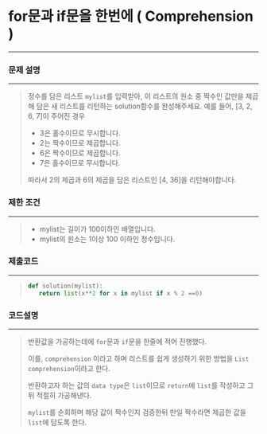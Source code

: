 # for문과 if문을 한번에 ( Comprehension )

---



### 문제 설명

---

>정수를 담은 리스트 `mylist`를 입력받아, 이 리스트의 원소 중 짝수인 값만을 제곱해 담은 새 리스트를 리턴하는 solution함수를 완성해주세요. 예를 들어, [3, 2, 6, 7]이 주어진 경우
>
>- 3은 홀수이므로 무시합니다.
>- 2는 짝수이므로 제곱합니다.
>- 6은 짝수이므로 제곱합니다.
>- 7은 홀수이므로 무시합니다.
>
>따라서 2의 제곱과 6의 제곱을 담은 리스트인 [4, 36]을 리턴해야합니다.



### 제한 조건

---

>- mylist는 길이가 100이하인 배열입니다.
>- mylist의 원소는 1이상 100 이하인 정수입니다.



### 제출코드

---

>```python
>def solution(mylist):
>    return list(x**2 for x in mylist if x % 2 ==0)
>```



### 코드설명

---

>반환값을 가공하는데에 `for`문과 `if`문을 한줄에 적어 진행했다.
>
>이를,  `comprehension` 이라고 하며 리스트를 쉽게 생성하기 위한 방법을 `List comprehension`이라고 한다.
>
>반환하고자 하는 값의 `data type`은 `list`이므로 `return`에 `list`를 작성하고 그 뒤 적절히 가공해낸다.
>
>`mylist`를 순회하며 해당 값이 짝수인지 검증한뒤 만일 짝수라면 제곱한 값을 `list`에 담도록 한다.
>
>



